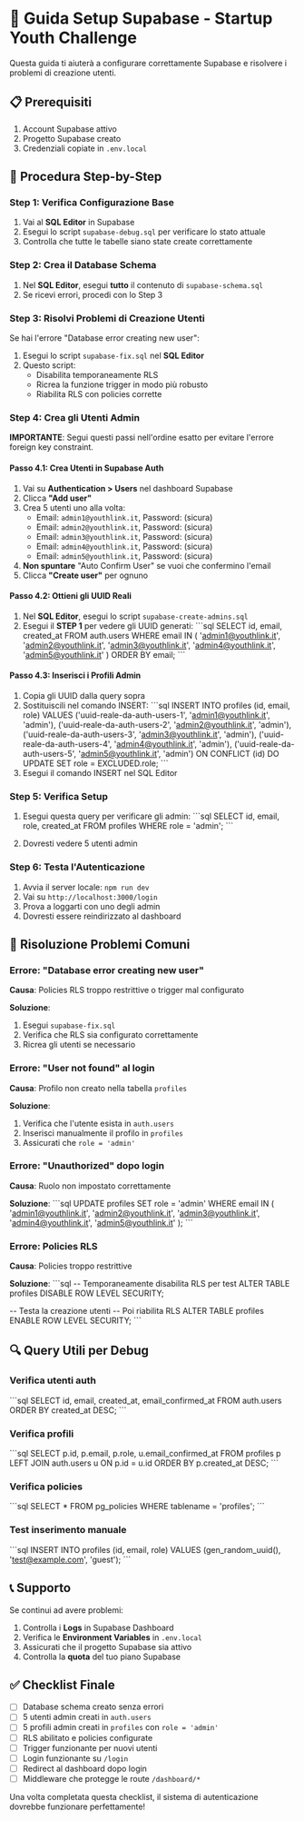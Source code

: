 # 🔧 Guida Setup Supabase - Startup Youth Challenge

Questa guida ti aiuterà a configurare correttamente Supabase e risolvere i problemi di creazione utenti.

## 📋 Prerequisiti

1. Account Supabase attivo
2. Progetto Supabase creato
3. Credenziali copiate in `.env.local`

## 🚀 Procedura Step-by-Step

### Step 1: Verifica Configurazione Base

1. Vai al **SQL Editor** in Supabase
2. Esegui lo script `supabase-debug.sql` per verificare lo stato attuale
3. Controlla che tutte le tabelle siano state create correttamente

### Step 2: Crea il Database Schema

1. Nel **SQL Editor**, esegui **tutto** il contenuto di `supabase-schema.sql`
2. Se ricevi errori, procedi con lo Step 3

### Step 3: Risolvi Problemi di Creazione Utenti

Se hai l'errore "Database error creating new user":

1. Esegui lo script `supabase-fix.sql` nel **SQL Editor**
2. Questo script:
   - Disabilita temporaneamente RLS
   - Ricrea la funzione trigger in modo più robusto
   - Riabilita RLS con policies corrette

### Step 4: Crea gli Utenti Admin

**IMPORTANTE**: Segui questi passi nell'ordine esatto per evitare l'errore foreign key constraint.

#### Passo 4.1: Crea Utenti in Supabase Auth

1. Vai su **Authentication > Users** nel dashboard Supabase
2. Clicca **"Add user"** 
3. Crea 5 utenti uno alla volta:
   - Email: `admin1@youthlink.it`, Password: (sicura)
   - Email: `admin2@youthlink.it`, Password: (sicura)  
   - Email: `admin3@youthlink.it`, Password: (sicura)
   - Email: `admin4@youthlink.it`, Password: (sicura)
   - Email: `admin5@youthlink.it`, Password: (sicura)
4. **Non spuntare** "Auto Confirm User" se vuoi che confermino l'email
5. Clicca **"Create user"** per ognuno

#### Passo 4.2: Ottieni gli UUID Reali

1. Nel **SQL Editor**, esegui lo script `supabase-create-admins.sql`
2. Esegui il **STEP 1** per vedere gli UUID generati:
\`\`\`sql
SELECT id, email, created_at 
FROM auth.users 
WHERE email IN (
  'admin1@youthlink.it',
  'admin2@youthlink.it', 
  'admin3@youthlink.it',
  'admin4@youthlink.it',
  'admin5@youthlink.it'
)
ORDER BY email;
\`\`\`

#### Passo 4.3: Inserisci i Profili Admin

1. Copia gli UUID dalla query sopra
2. Sostituiscili nel comando INSERT:
\`\`\`sql
INSERT INTO profiles (id, email, role) VALUES
  ('uuid-reale-da-auth-users-1', 'admin1@youthlink.it', 'admin'),
  ('uuid-reale-da-auth-users-2', 'admin2@youthlink.it', 'admin'),
  ('uuid-reale-da-auth-users-3', 'admin3@youthlink.it', 'admin'),
  ('uuid-reale-da-auth-users-4', 'admin4@youthlink.it', 'admin'),
  ('uuid-reale-da-auth-users-5', 'admin5@youthlink.it', 'admin')
ON CONFLICT (id) DO UPDATE SET role = EXCLUDED.role;
\`\`\`
3. Esegui il comando INSERT nel SQL Editor

### Step 5: Verifica Setup

1. Esegui questa query per verificare gli admin:
\`\`\`sql
SELECT id, email, role, created_at 
FROM profiles 
WHERE role = 'admin';
\`\`\`

2. Dovresti vedere 5 utenti admin

### Step 6: Testa l'Autenticazione

1. Avvia il server locale: `npm run dev`
2. Vai su `http://localhost:3000/login`
3. Prova a loggarti con uno degli admin
4. Dovresti essere reindirizzato al dashboard

## 🚨 Risoluzione Problemi Comuni

### Errore: "Database error creating new user"

**Causa**: Policies RLS troppo restrittive o trigger mal configurato

**Soluzione**:
1. Esegui `supabase-fix.sql`
2. Verifica che RLS sia configurato correttamente
3. Ricrea gli utenti se necessario

### Errore: "User not found" al login

**Causa**: Profilo non creato nella tabella `profiles`

**Soluzione**:
1. Verifica che l'utente esista in `auth.users`
2. Inserisci manualmente il profilo in `profiles`
3. Assicurati che `role = 'admin'`

### Errore: "Unauthorized" dopo login

**Causa**: Ruolo non impostato correttamente

**Soluzione**:
\`\`\`sql
UPDATE profiles 
SET role = 'admin' 
WHERE email IN (
  'admin1@youthlink.it',
  'admin2@youthlink.it',
  'admin3@youthlink.it',
  'admin4@youthlink.it',
  'admin5@youthlink.it'
);
\`\`\`

### Errore: Policies RLS

**Causa**: Policies troppo restrittive

**Soluzione**:
\`\`\`sql
-- Temporaneamente disabilita RLS per test
ALTER TABLE profiles DISABLE ROW LEVEL SECURITY;

-- Testa la creazione utenti
-- Poi riabilita RLS
ALTER TABLE profiles ENABLE ROW LEVEL SECURITY;
\`\`\`

## 🔍 Query Utili per Debug

### Verifica utenti auth
\`\`\`sql
SELECT id, email, created_at, email_confirmed_at 
FROM auth.users 
ORDER BY created_at DESC;
\`\`\`

### Verifica profili
\`\`\`sql
SELECT p.id, p.email, p.role, u.email_confirmed_at
FROM profiles p
LEFT JOIN auth.users u ON p.id = u.id
ORDER BY p.created_at DESC;
\`\`\`

### Verifica policies
\`\`\`sql
SELECT * FROM pg_policies WHERE tablename = 'profiles';
\`\`\`

### Test inserimento manuale
\`\`\`sql
INSERT INTO profiles (id, email, role) 
VALUES (gen_random_uuid(), 'test@example.com', 'guest');
\`\`\`

## 📞 Supporto

Se continui ad avere problemi:

1. Controlla i **Logs** in Supabase Dashboard
2. Verifica le **Environment Variables** in `.env.local`
3. Assicurati che il progetto Supabase sia attivo
4. Controlla la **quota** del tuo piano Supabase

## ✅ Checklist Finale

- [ ] Database schema creato senza errori
- [ ] 5 utenti admin creati in `auth.users`
- [ ] 5 profili admin creati in `profiles` con `role = 'admin'`
- [ ] RLS abilitato e policies configurate
- [ ] Trigger funzionante per nuovi utenti
- [ ] Login funzionante su `/login`
- [ ] Redirect al dashboard dopo login
- [ ] Middleware che protegge le route `/dashboard/*`

Una volta completata questa checklist, il sistema di autenticazione dovrebbe funzionare perfettamente! 